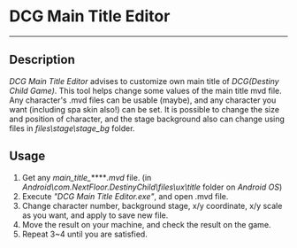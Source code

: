 # DCG Main Title Editor
-----------------------

## Description

*DCG Main Title Editor* advises to customize own main title of *DCG(Destiny Child Game)*. This tool helps change some values of the main title mvd file. Any character's .mvd files can be usable (maybe), and any character you want (including spa skin also!) can be set. It is possible to change the size and position of character, and the stage background also can change using files in *files\stage\stage_bg* folder.


## Usage

1. Get any *main_title_******.mvd* file. (in *Android\com.NextFloor.DestinyChild\files\ux\title* folder on *Android OS*)
2. Execute *"DCG Main Title Editor.exe"*, and open .mvd file.
3. Change character number, background stage, x/y coordinate, x/y scale as you want, and apply to save new file.
4. Move the result on your machine, and check the result on the game.
5. Repeat 3~4 until you are satisfied.

